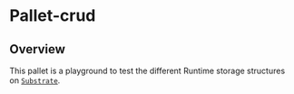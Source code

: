 # Pallet-crud

## Overview

This pallet is a playground to test the different Runtime storage structures on [`Substrate`](https://docs.substrate.io/build/runtime-storage/).

